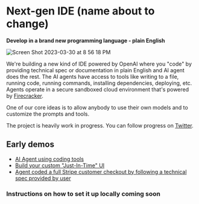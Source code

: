 # Next-gen IDE (name about to change)

**Develop in a brand new programming language - plain English**

![Screen Shot 2023-03-30 at 8 56 18 PM](https://user-images.githubusercontent.com/5136688/228936729-c1ae45b0-9199-4aae-bb3b-837b97e8176a.png)

We're building a new kind of IDE powered by OpenAI where you "code" by providing technical spec or documentation in plain English and AI agent does the rest.
The AI agents have access to tools like writing to a file, running code, running commands, installing dependencies, deploying, etc. Agents operate in a secure
sandboxed cloud environment that's powered by [Firecracker](https://github.com/firecracker-microvm/firecracker/).

One of our core ideas is to allow anybody to use their own models and to customize the prompts and tools. 

The project is heavily work in progress. You can follow progress on [Twitter](https://twitter.com/mlejva).


## Early demos
- [AI Agent using coding tools](https://twitter.com/mlejva/status/1636103084802822151)
- [Build your custom "Just-In-Time" UI](https://twitter.com/mlejva/status/1641151421830529042)
- [Agent coded a full Stripe customer checkout by following a technical spec provided by user](https://twitter.com/mlejva/status/1641072535163875330)


### Instructions on how to set it up locally coming soon
